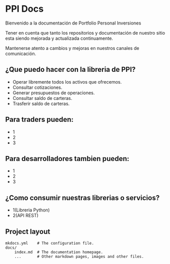 # PPI Docs

Bienvenido a la documentación de Portfolio Personal Inversiones

Tener en cuenta que tanto los repositorios y documentación de nuestro sitio esta siendo mejorada y actualizada continuamente.

Mantenerse atento a cambios y mejoras en nuestros canales de comunicación.

## ¿Que puedo hacer con la libreria de PPI?

* Operar libremente todos los activos que ofrecemos.
* Consultar cotizaciones.
* Generar presupuestos de operaciones.
* Consultar saldo de carteras.
* Trasferir saldo de carteras.

## Para traders pueden:

* 1
* 2 
* 3

## Para desarrolladores tambien pueden:

* 1
* 2 
* 3

## ¿Como consumir nuestras librerias o servicios?

* 1(Libreria Python)
* 2(API REST)



## Project layout

    mkdocs.yml    # The configuration file.
    docs/
        index.md  # The documentation homepage.
        ...       # Other markdown pages, images and other files.
